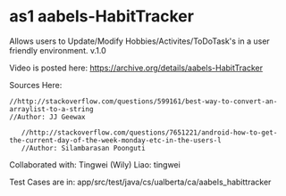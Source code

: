 # as1 aabels-HabitTracker

Allows users to Update/Modify Hobbies/Activites/ToDoTask's in a user friendly environment. v.1.0

Video is posted here: https://archive.org/details/aabels-HabitTracker

Sources Here:    

    //http://stackoverflow.com/questions/599161/best-way-to-convert-an-arraylist-to-a-string
    //Author: JJ Geewax
                 
       //http://stackoverflow.com/questions/7651221/android-how-to-get-the-current-day-of-the-week-monday-etc-in-the-users-l
       //Author: Silambarasan Poonguti

Collaborated with: 
    Tingwei (Wily) Liao: tingwei
   
 
Test Cases are in: app/src/test/java/cs/ualberta/ca/aabels_habittracker

